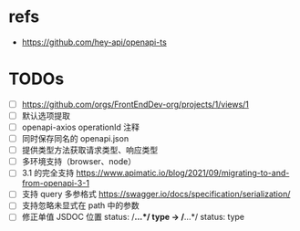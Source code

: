 # refs
- https://github.com/hey-api/openapi-ts

# TODOs
- [ ] <https://github.com/orgs/FrontEndDev-org/projects/1/views/1>
- [ ] 默认选项提取
- [ ] openapi-axios operationId 注释
- [ ] 同时保存同名的 openapi.json
- [ ] 提供类型方法获取请求类型、响应类型
- [ ] 多环境支持（browser、node）
- [ ] 3.1 的完全支持 https://www.apimatic.io/blog/2021/09/migrating-to-and-from-openapi-3-1
- [ ] 支持 query 多参格式 https://swagger.io/docs/specification/serialization/
- [ ] 支持忽略未显式在 path 中的参数
- [ ] 修正单值 JSDOC 位置 status: /**...*/ type -> /**...*/ status: type
